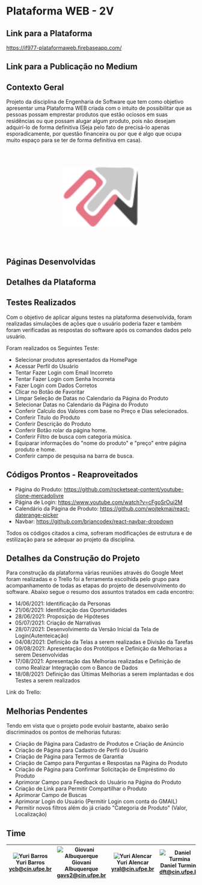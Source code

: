 # Plataforma WEB - 2V

## Link para a Plataforma
https://if977-plataformaweb.firebaseapp.com/


## Link para a Publicação no Medium



## Contexto Geral
 Projeto da disciplina de Engenharia de Software que tem como objetivo apresentar uma Plataforma WEB criada com o intuito de possibilitar que as pessoas possam emprestar produtos que estão ociosos em suas residências ou que possam alugar algum produto, pois não desejam adquirí-lo de forma definitiva (Seja pelo fato de precisá-lo apenas esporadicamente, por questão financeira ou por que é algo que ocupa muito espaço para se ter de forma definitiva em casa).


<br></br>
<p align="center">
  <img src="src\Views\EndPag\imgs\ico_logo.png" width="200">
</p>
<br></br>


## Páginas Desenvolvidas


## Detalhes da Plataforma


## Testes Realizados
Com o objetivo de aplicar alguns testes na plataforma desenvolvida, foram realizadas simulações de ações que o usuário poderia fazer e também foram verificadas as respostas do software após os comandos dados pelo usuário.

Foram realizados os Seguintes Teste:

- Selecionar produtos apresentados da HomePage
- Acessar Perfil do Usuário
- Tentar Fazer Login com Email Incorreto
- Tentar Fazer Login com Senha Incorreta
- Fazer Login com Dados Corretos
- Clicar no Botão de Favoritar
- Limpar Seleção de Datas no Calendario da Página do Produto
- Selecionar Datas no Calendario da Página do Produto
- Conferir Calculo dos Valores com base no Preço e Dias selecionados.
- Conferir Titulo do Produto
- Conferir Descrição do Produto
- Conferir Botão rolar da página home.
- Conferir Filtro de busca com categoria música.
- Equiparar informações do "nome do produto" e "preço" entre página produto e home.
- Conferir campo de pesquisa na barra de busca.

## Códigos Prontos - Reaproveitados

- Página do Produto: https://github.com/rocketseat-content/youtube-clone-mercadolivre
- Página de Login: https://www.youtube.com/watch?v=cFgoSrOui2M
- Calendário da Página de Produto: https://github.com/wojtekmaj/react-daterange-picker
- Navbar: https://github.com/briancodex/react-navbar-dropdown

Todos os códigos citados a cima, sofreram modificações de estrutura e de estilização para se adequar ao projeto da disciplina.


## Detalhes da Construção do Projeto
Para construção da plataforma várias reuniões através do Google Meet foram realizadas e o Trello foi a ferramenta escolhida pelo grupo para acompanhamento de todas as etapas do projeto de desenvolvimento do software. Abaixo segue o resumo dos assuntos tratados em cada encontro:


- 14/06/2021: Identificação da Personas
- 21/06/2021: Identificação das Oportunidades
- 28/06/2021: Proposição de Hipóteses
- 05/07/2021: Criação de Narrativas
- 28/07/2021: Desenvolvimento da Versão Inicial da Tela de Login(Autenteicação)
- 04/08/2021: Definição da Telas a serem realizadas e Divisão da Tarefas
- 09/08/2021: Apresentação dos Protótipos e Definição da Melhorias a serem Desenvolvidas
- 17/08/2021: Apresentação das Melhorias realizadas e Definição de como Realizar Integração com o Banco de Dados
- 18/08/2021: Definição das Últimas Melhorias a serem implantadas e dos Testes a serem realizados


Link do Trello: 


## Melhorias Pendentes
Tendo em vista que o projeto pode evoluir bastante, abaixo serão discriminados os pontos de melhorias futuras:

- Criação de Página para Cadastro de Produtos e Criação de Anúncio
- Criação de Página para Cadastro de Perfil do Usuário
- Criação de Página para Termos de Garantia
- Criação de Campo para Perguntas e Respostas na Página do Produto
- Criação de Página para Confirmar Solicitação de Empréstimo do Produto
- Aprimorar Campo para Feedback do Usuário na Página do Produto
- Criação de Link para Permitir Compartilhar o Produto
- Aprimorar Campo de Buscas
- Aprimorar Login do Usuário (Permitir Login com conta do GMAIL)
- Permitir novos filtros além do já criado "Categoria de Produto" (Valor, Localização)


## Time

| <img src="https://avatars.githubusercontent.com/u/50000444?v=4" width="100px;" alt="Yuri Barros"/><br>Yuri Barros<br><ycb@cin.ufpe.br>|<img src="https://avatars.githubusercontent.com/u/51493065?v=4" width="100px;" alt="Giovani Albuquerque"/> <br>Giovani Albuquerque<br><gavs2@cin.ufpe.br>|<img src="https://avatars.githubusercontent.com/u/54999186?v=4" width="100px;" alt="Yuri Alencar"/> <br>Yuri Alencar<br><yral@cin.ufpe.br>|<img src="https://avatars.githubusercontent.com/u/54449053?v=4" width="100px;" alt="Daniel Turmina"/> <br>Daniel Turmina<br><dft@cin.ufpe.br> |<img src="https://avatars.githubusercontent.com/u/23541859?v=4" width="100px;" alt="Victor Barros"/> <br>Victor Barros<br><vbmn@cin.ufpe.br>|
|-|-|-|-|-|

